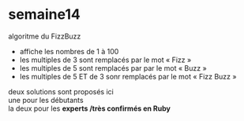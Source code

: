 # semaine14

algoritme du FizzBuzz <br>
<ul>
<li>affiche les nombres de 1 à 100 </li>
<li>les multiples de 3 sont remplacés par le mot « Fizz »</li>
<li>les multiples de 5 sont remplacés par par le mot « Buzz »</li>
<li>les multiples  de 5 ET de 3  sonr remplacés par le mot « Fizz Buzz »</li>
</ul>
deux solutions sont proposés ici <br>
une pour les débutants <br>
la deux pour les <b> experts /très confirmés en Ruby </b><br>
